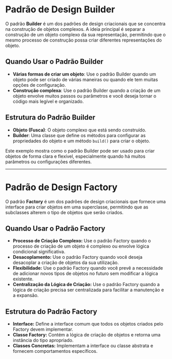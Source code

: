 # Padrão de Design Builder

O padrão **Builder** é um dos padrões de design criacionais que se concentra na construção de objetos complexos. A ideia principal é separar a construção de um objeto complexo da sua representação, permitindo que o mesmo processo de construção possa criar diferentes representações do objeto.

## Quando Usar o Padrão Builder

- **Várias formas de criar um objeto**: Use o padrão Builder quando um objeto pode ser criado de várias maneiras ou quando ele tem muitas opções de configuração.
- **Construção complexa**: Use o padrão Builder quando a criação de um objeto envolve muitos passos ou parâmetros e você deseja tornar o código mais legível e organizado.

## Estrutura do Padrão Builder

- **Objeto (Fusca)**: O objeto complexo que está sendo construído.
- **Builder**: Uma classe que define os métodos para configurar as propriedades do objeto e um método `build()` para criar o objeto.

Este exemplo mostra como o padrão Builder pode ser usado para criar objetos de forma clara e flexível, especialmente quando há muitos parâmetros ou configurações diferentes.

---

# Padrão de Design Factory

O padrão **Factory** é um dos padrões de design criacionais que fornece uma interface para criar objetos em uma superclasse, permitindo que as subclasses alterem o tipo de objetos que serão criados.

## Quando Usar o Padrão Factory

- **Processo de Criação Complexo:** Use o padrão Factory quando o processo de criação de um objeto é complexo ou envolve lógica condicional significativa.
- **Desacoplamento:** Use o padrão Factory quando você deseja desacoplar a criação de objetos da sua utilização.
- **Flexibilidade:** Use o padrão Factory quando você prevê a necessidade de adicionar novos tipos de objetos no futuro sem modificar a lógica existente.
- **Centralização da Lógica de Criação:** Use o padrão Factory quando a lógica de criação precisa ser centralizada para facilitar a manutenção e a expansão.

## Estrutura do Padrão Factory

- **Interface:** Define a interface comum que todos os objetos criados pelo Factory devem implementar.
- **Classe Factory:** Contém a lógica de criação de objetos e retorna uma instância do tipo apropriado.
- **Classes Concretas:** Implementam a interface ou classe abstrata e fornecem comportamentos específicos.
